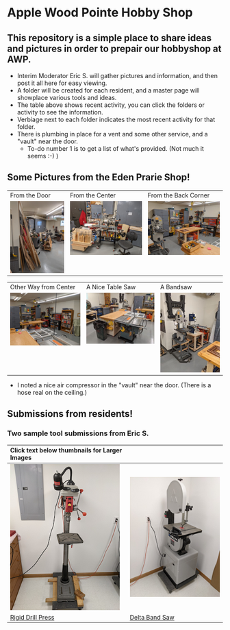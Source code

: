 #  Apple Wood Pointe Hobby Shop

## This repository is a simple place to share ideas and pictures in order to prepair our hobbyshop at AWP.

- Interim Moderator Eric S. will gather pictures and information, and then post it all here for easy viewing.
- A folder will be created for each resident, and a master page will showplace various tools and ideas.
- The table above shows recent activity, you can click the folders or activity to see the information.
- Verbiage next to each folder indicates the most recent activity for that folder.
- There is plumbing in place for a vent and some other service, and a "vault" near the door.
  - To-do number 1 is to get a list of what's provided.  (Not much it seems :-)  )


## Some Pictures from the Eden Prarie Shop!


<table>
  <tr>
    <td>From the Door</td>
     <td>From the Center</td>
     <td>From the Back Corner</td>
  </tr>
  <tr>
    <td valign="top"><img src="./Other-Shops/Thumbnails/EP-Shop-1-T.jpg"></td>
    <td valign="top"><img src="./Other-Shops/Thumbnails/Ep-Shop-2-T.jpg"></td>
    <td valign="top"><img src="./Other-Shops/Thumbnails/EP-Shop-3-T.jpg"></td>
  </tr>
 </table>

<table>
  <tr>
    <td>Other Way from Center</td>
     <td>A Nice Table Saw</td>
     <td>A Bandsaw</td>
  </tr>
  <tr>
    <td valign="top"><img src="./Other-Shops/Thumbnails/EP-Shop-4-T.jpg"></td>
    <td valign="top"><img src="./Other-Shops/Thumbnails/EP-Shop-5-T.jpg"></td>
    <td valign="top"><img src="./Other-Shops/Thumbnails/EP-Shop-6-T.jpg"></td>
  </tr>
 </table>



- I noted a nice air compressor in the "vault" near the door.  (There is a hose real on the ceiling.)


## Submissions from residents!

### Two sample tool submissions from Eric S.

 |  Click text below thumbnails for Larger Images  | |
 | :---  | :--- |
 | ![Rigid Drill Press](./Eric-S/Thumbnails/Drill-Press-T.jpg) | ![Delta Band Saw](./Eric-S/Thumbnails/Band-Saw-T.jpg)
 | [Rigid Drill Press](./Eric-S/Drill-Press.jpg) | [Delta Band Saw](./Eric-S/Band-Saw.jpg)
 
